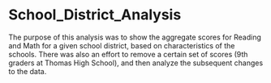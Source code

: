 # School_District_Analysis
The purpose of this analysis was to show the aggregate scores for Reading and Math for a given school district, based on characteristics of the schools. There was also an effort to remove a certain set of scores (9th graders at Thomas High School), and then analyze the subsequent changes to the data.
